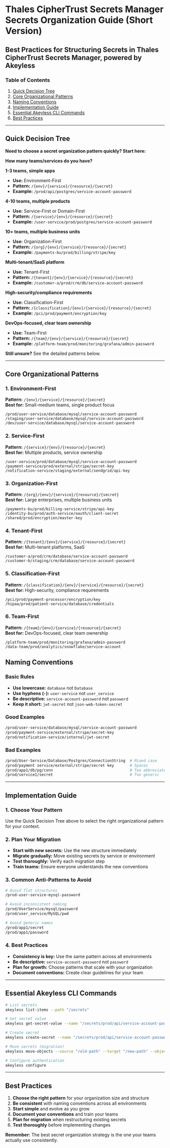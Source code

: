 # Thales CipherTrust Secrets Manager Secrets Organization Guide (Short Version)
## Best Practices for Structuring Secrets in Thales CipherTrust Secrets Manager, powered by Akeyless

### Table of Contents
1. [Quick Decision Tree](#quick-decision-tree)
2. [Core Organizational Patterns](#core-organizational-patterns)
3. [Naming Conventions](#naming-conventions)
4. [Implementation Guide](#implementation-guide)
5. [Essential Akeyless CLI Commands](#essential-akeyless-cli-commands)
6. [Best Practices](#best-practices)

---

## Quick Decision Tree

**Need to choose a secret organization pattern quickly? Start here:**

**How many teams/services do you have?**

**1-3 teams, simple apps**
- **Use:** Environment-First
- **Pattern:** `/{env}/{service}/{resource}/{secret}`
- **Example:** `/prod/api/postgres/service-account-password`

**4-10 teams, multiple products**
- **Use:** Service-First or Domain-First
- **Pattern:** `/{service}/{env}/{resource}/{secret}`
- **Example:** `/user-service/prod/postgres/service-account-password`

**10+ teams, multiple business units**
- **Use:** Organization-First
- **Pattern:** `/{org}/{env}/{service}/{resource}/{secret}`
- **Example:** `/payments-bu/prod/billing/stripe/key`

**Multi-tenant/SaaS platform**
- **Use:** Tenant-First
- **Pattern:** `/{tenant}/{env}/{service}/{resource}/{secret}`
- **Example:** `/customer-a/prod/crm/db/service-account-password`

**High-security/compliance requirements**
- **Use:** Classification-First
- **Pattern:** `/{classification}/{env}/{service}/{resource}/{secret}`
- **Example:** `/pci/prod/payment/encryption/key`

**DevOps-focused, clear team ownership**
- **Use:** Team-First
- **Pattern:** `/{team}/{env}/{service}/{resource}/{secret}`
- **Example:** `/platform-team/prod/monitoring/grafana/admin-password`

**Still unsure?** See the detailed patterns below.

---

## Core Organizational Patterns

### 1. Environment-First
**Pattern:** `/{env}/{service}/{resource}/{secret}`  
**Best for:** Small-medium teams, single product focus

```
/prod/user-service/database/mysql/service-account-password
/staging/user-service/database/mysql/service-account-password
/dev/user-service/database/mysql/service-account-password
```

### 2. Service-First
**Pattern:** `/{service}/{env}/{resource}/{secret}`  
**Best for:** Multiple products, service ownership

```
/user-service/prod/database/mysql/service-account-password
/payment-service/prod/external/stripe/secret-key
/notification-service/staging/external/sendgrid/api-key
```

### 3. Organization-First
**Pattern:** `/{org}/{env}/{service}/{resource}/{secret}`  
**Best for:** Large enterprises, multiple business units

```
/payments-bu/prod/billing-service/stripe/api-key
/identity-bu/prod/auth-service/oauth/client-secret
/shared/prod/encryption/master-key
```

### 4. Tenant-First
**Pattern:** `/{tenant}/{env}/{service}/{resource}/{secret}`  
**Best for:** Multi-tenant platforms, SaaS

```
/customer-a/prod/crm/database/service-account-password
/customer-b/staging/crm/database/service-account-password
```

### 5. Classification-First
**Pattern:** `/{classification}/{env}/{service}/{resource}/{secret}`  
**Best for:** High-security, compliance requirements

```
/pci/prod/payment-processor/encryption/key
/hipaa/prod/patient-service/database/credentials
```

### 6. Team-First
**Pattern:** `/{team}/{env}/{service}/{resource}/{secret}`  
**Best for:** DevOps-focused, clear team ownership

```
/platform-team/prod/monitoring/grafana/admin-password
/data-team/prod/analytics/snowflake/service-account
```


## Naming Conventions

### Basic Rules
- **Use lowercase:** `database` not `Database`
- **Use hyphens (`-`):** `user-service` not `user_service`
- **Be descriptive:** `service-account-password` not `password`
- **Keep it short:** `jwt-secret` not `json-web-token-secret`

### Good Examples
```bash
/prod/user-service/database/mysql/service-account-password
/prod/payment-service/external/stripe/secret-key
/prod/notification-service/internal/jwt-secret
```

### Bad Examples
```bash
/prod/User-Service/Database/Postgres/ConnectionString  # Mixed case
/prod/payment service/external/stripe/secret key       # Spaces
/prod/app1/db/pg/conn                                  # Too abbreviated
/prod/service1/secret                                  # Too generic
```

---

## Implementation Guide

### 1. Choose Your Pattern
Use the Quick Decision Tree above to select the right organizational pattern for your context.

### 2. Plan Your Migration
- **Start with new secrets:** Use the new structure immediately
- **Migrate gradually:** Move existing secrets by service or environment
- **Test thoroughly:** Verify each migration step
- **Train teams:** Ensure everyone understands the new conventions

### 3. Common Anti-Patterns to Avoid
```bash
# Avoid flat structures
/prod-user-service-mysql-password

# Avoid inconsistent naming
/prod/UserService/mysql/password
/prod/user_service/MySQL/pwd

# Avoid generic names
/prod/app1/secret
/prod/app1/password
```

### 4. Best Practices
- **Consistency is key:** Use the same pattern across all environments
- **Be descriptive:** `service-account-password` not `password`
- **Plan for growth:** Choose patterns that scale with your organization
- **Document conventions:** Create clear guidelines for your team

---

## Essential Akeyless CLI Commands

```bash
# List secrets
akeyless list-items --path "/secrets"

# Get secret value
akeyless get-secret-value --name "/secrets/prod/api/service-account-password"

# Create secret
akeyless create-secret --name "/secrets/prod/api/service-account-password" --value "your-secret-value"

# Move secrets (migration)
akeyless move-objects --source "/old-path" --target "/new-path" --objects-type item

# Configure authentication
akeyless configure
```

---

## Best Practices

1. **Choose the right pattern** for your organization size and structure
2. **Be consistent** with naming conventions across all environments
3. **Start simple** and evolve as you grow
4. **Document your conventions** and train your teams
5. **Plan for migration** when restructuring existing secrets
6. **Test thoroughly** before implementing changes

**Remember:** The best secret organization strategy is the one your teams actually use consistently.
